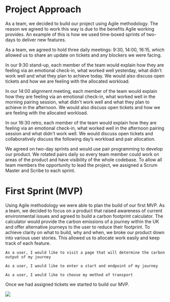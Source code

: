 # Project Approach

As a team, we decided to build our project using Agile methodology. The reason we agreed to work this way is due to the benefits Agile working provides. An example of this is how we used time-boxed sprints of two-days to deliver new features. 

As a team, we agreed to hold three daily meetings: 9:30, 14:00, 16:15, which allowed us to share an update on tickets and any blockers we were facing.

In our 9:30 stand-up, each member of the team would explain how they are feeling via an emotional check-in, what worked well yesterday, what didn't work well and what they plan to achieve today. We would also discuss open tickets and how we are feeling with the allocated workload.

In our 14:00 alignment meeting,  each member of the team would explain how they are feeling via an emotional check-in, what worked well in the morning pairing session, what didn't work well and what they plan to achieve in the afternoon. We would also discuss open tickets and how we are feeling with the allocated workload.

In our 16:30 retro, each member of the team would explain how they are feeling via an emotional check-in, what worked well in the afternoon pairing session and what didn't work well. We would discuss open tickets and collaboratively discuss the following day’s workload and pair allocation.

We agreed on two-day sprints and would use pair programming to develop our product. We rotated pairs daily so every team member could work on areas of the product and have visibility of the whole codebase. To allow all team members the opportunity to lead the project, we assigned a Scrum Master and Scribe to each sprint.
<br>

# First Sprint (MVP)

Using Agile methodology we were able to plan the build of our first MVP. As a team, we decided to focus on a product that raised awareness of current environmental issues and agreed to build a carbon footprint calculator. The calculator would provide the carbon emissions of a journey within the UK and offer alternative journeys to the user to reduce their footprint. 
To achieve clarity on what to build, why and when, we broke our product down into various user stories. This allowed us to allocate work easily and keep track of each feature.

```
As a user, I would like to visit a page that will determine the carbon output of my journey

As a user, I would like to enter a start and endpoint of my journey

As a user, I would like to choose my method of transport
```

Once we had assigned tickets we started to build our MVP.

![](https://github.com/nwmbutler/carbon-front-end/blob/README/Screenshot%202020-07-20%20at%2014.14.41.png?raw=true)


